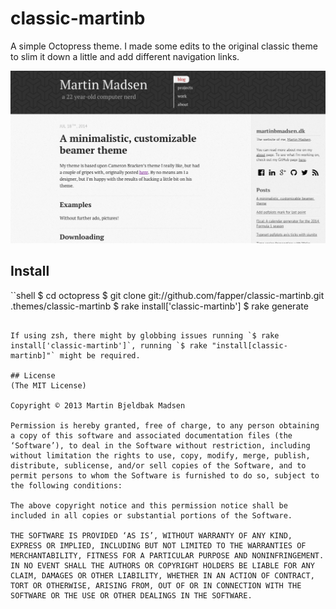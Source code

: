 # classic-martinb

A simple Octopress theme. I made some edits to the original classic theme to slim it down a little and add different navigation links.

![classic-martinb](/classic-martinb.png)

## Install

``shell
$ cd octopress
$ git clone git://github.com/fapper/classic-martinb.git .themes/classic-martinb
$ rake install['classic-martinb']
$ rake generate
```

If using zsh, there might by globbing issues running `$ rake install['classic-martinb']`, running `$ rake "install[classic-martinb]"` might be required.

## License
(The MIT License)

Copyright © 2013 Martin Bjeldbak Madsen

Permission is hereby granted, free of charge, to any person obtaining a copy of this software and associated documentation files (the ‘Software’), to deal in the Software without restriction, including without limitation the rights to use, copy, modify, merge, publish, distribute, sublicense, and/or sell copies of the Software, and to permit persons to whom the Software is furnished to do so, subject to the following conditions:

The above copyright notice and this permission notice shall be included in all copies or substantial portions of the Software.

THE SOFTWARE IS PROVIDED ‘AS IS’, WITHOUT WARRANTY OF ANY KIND, EXPRESS OR IMPLIED, INCLUDING BUT NOT LIMITED TO THE WARRANTIES OF MERCHANTABILITY, FITNESS FOR A PARTICULAR PURPOSE AND NONINFRINGEMENT. IN NO EVENT SHALL THE AUTHORS OR COPYRIGHT HOLDERS BE LIABLE FOR ANY CLAIM, DAMAGES OR OTHER LIABILITY, WHETHER IN AN ACTION OF CONTRACT, TORT OR OTHERWISE, ARISING FROM, OUT OF OR IN CONNECTION WITH THE SOFTWARE OR THE USE OR OTHER DEALINGS IN THE SOFTWARE.


